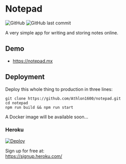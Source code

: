 # Notepad

![GitHub](https://img.shields.io/github/license/athlon1600/notepad)
![GitHub last commit](https://img.shields.io/github/last-commit/athlon1600/notepad)

A very simple app for writing and storing notes online.

## Demo

- https://notepad.mx

## Deployment

Deploy this whole thing to production in three lines:

```shell
git clone https://github.com/Athlon1600/notepad.git
cd notepad
npm run build && npm run start
```

A Docker image will be available soon...

### Heroku

[![Deploy](https://www.herokucdn.com/deploy/button.svg)](https://heroku.com/deploy)

Sign up for free at:  
https://signup.heroku.com/


